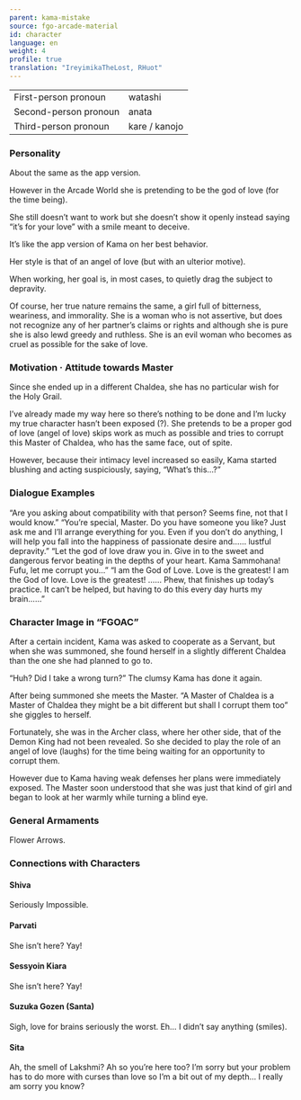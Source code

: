 ```yaml
---
parent: kama-mistake
source: fgo-arcade-material
id: character
language: en
weight: 4
profile: true
translation: "IreyimikaTheLost, RHuot"
---
```


<table>
  <tr><td>First-person pronoun</td><td>watashi</td></tr>
  <tr><td>Second-person pronoun</td><td>anata</td></tr>
  <tr><td>Third-person pronoun</td><td>kare / kanojo</td></tr>
</table>

### Personality

About the same as the app version.

However in the Arcade World she is pretending to be the god of love (for the time being).

She still doesn’t want to work but she doesn’t show it openly instead saying “it’s for your love” with a smile meant to deceive.

It’s like the app version of Kama on her best behavior.

Her style is that of an angel of love (but with an ulterior motive).

When working, her goal is, in most cases, to quietly drag the subject to depravity.

Of course, her true nature remains the same, a girl full of bitterness, weariness, and immorality. She is a woman who is not assertive, but does not recognize any of her partner’s claims or rights and although she is pure she is also lewd greedy and ruthless. She is an evil woman who becomes as cruel as possible for the sake of love.

### Motivation · Attitude towards Master

Since she ended up in a different Chaldea, she has no particular wish for the Holy Grail.

I’ve already made my way here so there’s nothing to be done and I’m lucky my true character hasn’t been exposed (?).
She pretends to be a proper god of love (angel of love) skips work as much as possible and tries to corrupt this Master of Chaldea, who has the same face, out of spite.

However, because their intimacy level increased so easily, Kama started blushing and acting suspiciously, saying, “What’s this…?”

### Dialogue Examples

“Are you asking about compatibility with that person? Seems fine, not that I would know.”
“You’re special, Master. Do you have someone you like? Just ask me and I’ll arrange everything for you. Even if you don’t do anything, I will help you fall into the happiness of passionate desire and…… lustful depravity.”
“Let the god of love draw you in. Give in to the sweet and dangerous fervor beating in the depths of your heart. Kama Sammohana! Fufu, let me corrupt you…”
“I am the God of Love. Love is the greatest! I am the God of love. Love is the greatest! …… Phew, that finishes up today’s practice. It can’t be helped, but having to do this every day hurts my brain……”

### Character Image in “FGOAC”

After a certain incident, Kama was asked to cooperate as a Servant, but when she was summoned, she found herself in a slightly different Chaldea than the one she had planned to go to.

“Huh? Did I take a wrong turn?”
The clumsy Kama has done it again.

After being summoned she meets the Master. “A Master of Chaldea is a Master of Chaldea they might be a bit different but shall I corrupt them too” she giggles to herself.

Fortunately, she was in the Archer class, where her other side, that of the Demon King had not been revealed. So she decided to play the role of an angel of love (laughs) for the time being waiting for an opportunity to corrupt them.

However due to Kama having weak defenses her plans were immediately exposed. The Master soon understood that she was just that kind of girl and began to look at her warmly while turning a blind eye.

### General Armaments

Flower Arrows.

### Connections with Characters

#### Shiva

Seriously Impossible.

#### Parvati

She isn’t here? Yay!

#### Sessyoin Kiara

She isn’t here? Yay!

#### Suzuka Gozen (Santa)

Sigh, love for brains seriously the worst. Eh… I didn’t say anything (smiles).

#### Sita

Ah, the smell of Lakshmi?
Ah so you’re here too?
I’m sorry but your problem has to do more with curses than love so I’m a bit out of my depth…
I really am sorry you know?
